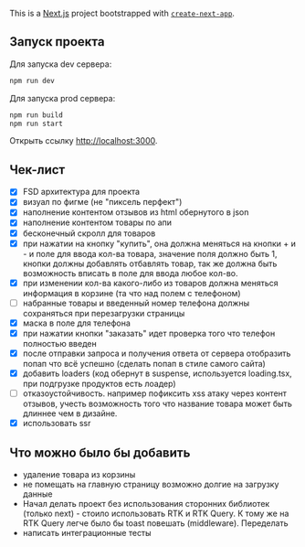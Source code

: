 This is a [Next.js](https://nextjs.org) project bootstrapped with [`create-next-app`](https://nextjs.org/docs/app/api-reference/cli/create-next-app).

## Запуск проекта

Для запуска dev сервера:

```bash
npm run dev
```

Для запуска prod сервера:

```bash
npm run build
npm run start
```

Открыть ссылку [http://localhost:3000](http://localhost:3000).

## Чек-лист

- [x] FSD архитектура для проекта
- [x] визуал по фигме (не "пиксель перфект")
- [x] наполнение контентом отзывов из html обернутого в json
- [x] наполнение контентом товары по апи
- [x] бесконечный скролл для товаров
- [x] при нажатии на кнопку "купить", она должна меняться на кнопки + и - и поле для ввода кол-ва товара, значение поля должно быть 1, кнопки должны добавлять отбавлять товар, так же должна быть возможность вписать в поле для ввода любое кол-во.
- [x] при изменении кол-ва какого-либо из товаров должна меняться информация в корзине (та что над полем с телефоном)
- [ ] набранные товары и введенный номер телефона должны сохраняться при перезагрузки страницы
- [x] маска в поле для телефона
- [x] при нажатии кнопки "заказать" идет проверка того что телефон полностью введен
- [x] после отправки запроса и получения ответа от сервера отобразить попап что всё успешно (сделать попап в стиле самого сайта)
- [x] добавить loaders (код обернут в suspense, используется loading.tsx, при подгрузке продуктов есть лоадер)
- [ ] отказоустойчивость. например пофиксить xss атаку через контент отзывов, учесть возможность того что название товара может быть длиннее чем в дизайне.
- [x] использовать ssr

## Что можно было бы добавить

- удаление товара из корзины
- не помещать на главную страницу возможно долгие на загрузку данные
- Начал делать проект без использования сторонних библиотек (только next) - стоило использовать RTK и RTK Query. К тому же на RTK Query легче было бы toast повешать (middleware). Переделать
- написать интеграционные тесты
